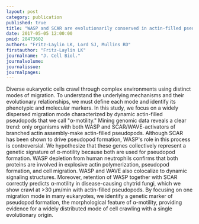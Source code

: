 ```yaml
---
layout: post
category: publication
published: true
title: "WASP and SCAR are evolutionarily conserved in actin-filled pseudopod-based motility."
date: 2017-05-05 12:00:00
pmid: 28473602
authors: "Fritz-Laylin LK, Lord SJ, Mullins RD"
firstauthor: "Fritz-Laylin LK"
journalname: "J. Cell Biol."
journalvolume: 
journalissue: 
journalpages: 
---
```


Diverse eukaryotic cells crawl through complex environments using distinct modes of migration. To understand the underlying mechanisms and their evolutionary relationships, we must define each mode and identify its phenotypic and molecular markers. In this study, we focus on a widely dispersed migration mode characterized by dynamic actin-filled pseudopods that we call &quot;α-motility.&quot; Mining genomic data reveals a clear trend: only organisms with both WASP and SCAR/WAVE-activators of branched actin assembly-make actin-filled pseudopods. Although SCAR has been shown to drive pseudopod formation, WASP's role in this process is controversial. We hypothesize that these genes collectively represent a genetic signature of α-motility because both are used for pseudopod formation. WASP depletion from human neutrophils confirms that both proteins are involved in explosive actin polymerization, pseudopod formation, and cell migration. WASP and WAVE also colocalize to dynamic signaling structures. Moreover, retention of WASP together with SCAR correctly predicts α-motility in disease-causing chytrid fungi, which we show crawl at &gt;30 µm/min with actin-filled pseudopods. By focusing on one migration mode in many eukaryotes, we identify a genetic marker of pseudopod formation, the morphological feature of α-motility, providing evidence for a widely distributed mode of cell crawling with a single evolutionary origin.

